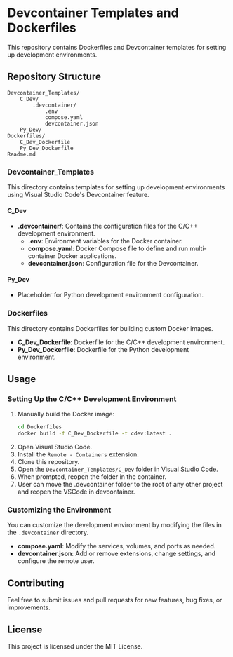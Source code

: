 # Devcontainer Templates and Dockerfiles

This repository contains Dockerfiles and Devcontainer templates for setting up development environments.

## Repository Structure

```
Devcontainer_Templates/
    C_Dev/
        .devcontainer/
            .env
            compose.yaml
            devcontainer.json
    Py_Dev/
Dockerfiles/
    C_Dev_Dockerfile
    Py_Dev_Dockerfile
Readme.md
```

### Devcontainer_Templates

This directory contains templates for setting up development environments using Visual Studio Code's Devcontainer feature.

#### C_Dev

- **.devcontainer/**: Contains the configuration files for the C/C++ development environment.
  - **.env**: Environment variables for the Docker container.
  - **compose.yaml**: Docker Compose file to define and run multi-container Docker applications.
  - **devcontainer.json**: Configuration file for the Devcontainer.

#### Py_Dev

- Placeholder for Python development environment configuration.

### Dockerfiles

This directory contains Dockerfiles for building custom Docker images.

- **C_Dev_Dockerfile**: Dockerfile for the C/C++ development environment.
- **Py_Dev_Dockerfile**: Dockerfile for the Python development environment.

## Usage

### Setting Up the C/C++ Development Environment
1. Manually build the Docker image:
   ```sh
   cd Dockerfiles
   docker build -f C_Dev_Dockerfile -t cdev:latest .
   ```
2. Open Visual Studio Code.
3. Install the `Remote - Containers` extension.
4. Clone this repository.
5. Open the `Devcontainer_Templates/C_Dev` folder in Visual Studio Code.
6. When prompted, reopen the folder in the container.
7. User can move the .devcontainer folder to the root of any other project and reopen the VSCode in devcontainer.

### Customizing the Environment

You can customize the development environment by modifying the files in the `.devcontainer` directory.

- **compose.yaml**: Modify the services, volumes, and ports as needed.
- **devcontainer.json**: Add or remove extensions, change settings, and configure the remote user.

## Contributing

Feel free to submit issues and pull requests for new features, bug fixes, or improvements.

## License

This project is licensed under the MIT License.
